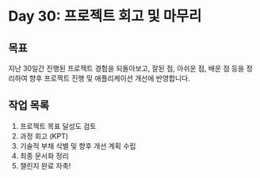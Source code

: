 # Day 30: 프로젝트 회고 및 마무리

## 목표

지난 30일간 진행된 프로젝트 경험을 되돌아보고, 잘된 점, 아쉬운 점, 배운 점 등을 정리하여 향후 프로젝트 진행 및 애플리케이션 개선에 반영합니다.

## 작업 목록

1.  프로젝트 목표 달성도 검토
2.  과정 회고 (KPT)
3.  기술적 부채 식별 및 향후 개선 계획 수립
4.  최종 문서화 정리
5.  챌린지 완료 자축! 